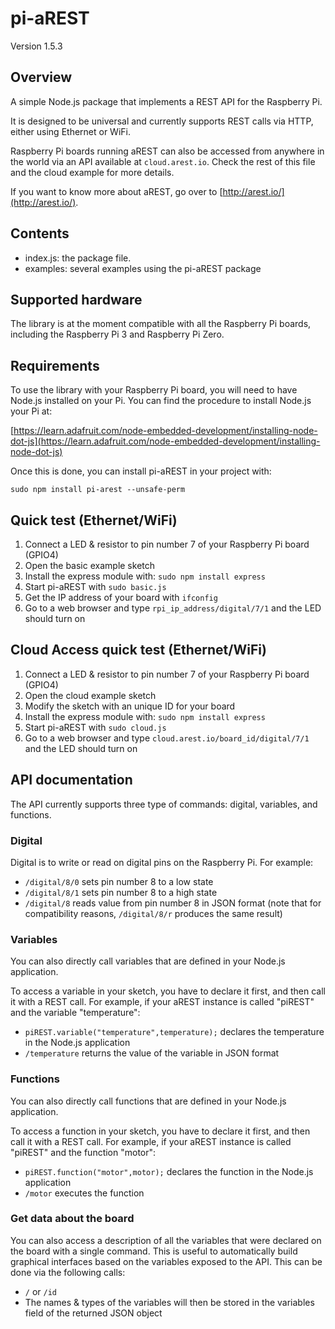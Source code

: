 # pi-aREST

Version 1.5.3

## Overview

A simple Node.js package that implements a REST API for the Raspberry Pi.

It is designed to be universal and currently supports REST calls via HTTP, either using Ethernet or WiFi.

Raspberry Pi boards running aREST can also be accessed from anywhere in the world via an API available at `cloud.arest.io`. Check the rest of this file and the cloud example for more details.

If you want to know more about aREST, go over to [http://arest.io/](http://arest.io/).

## Contents

- index.js: the package file.
- examples: several examples using the pi-aREST package

## Supported hardware

The library is at the moment compatible with all the Raspberry Pi boards, including the Raspberry Pi 3 and Raspberry Pi Zero.

## Requirements

To use the library with your Raspberry Pi board, you will need to have Node.js installed on your Pi. You can find the procedure to install Node.js your Pi at:

[https://learn.adafruit.com/node-embedded-development/installing-node-dot-js](https://learn.adafruit.com/node-embedded-development/installing-node-dot-js)

Once this is done, you can install pi-aREST in your project with:

`sudo npm install pi-arest --unsafe-perm`

## Quick test (Ethernet/WiFi)

1. Connect a LED & resistor to pin number 7 of your Raspberry Pi board (GPIO4)
2. Open the basic example sketch
3. Install the express module with: `sudo npm install express`
3. Start pi-aREST with `sudo basic.js`
4. Get the IP address of your board with `ifconfig`
4. Go to a web browser and type `rpi_ip_address/digital/7/1` and the LED should turn on

## Cloud Access quick test (Ethernet/WiFi)

1. Connect a LED & resistor to pin number 7 of your Raspberry Pi board (GPIO4)
2. Open the cloud example sketch
3. Modify the sketch with an unique ID for your board
3. Install the express module with: `sudo npm install express`
3. Start pi-aREST with `sudo cloud.js`
4. Go to a web browser and type `cloud.arest.io/board_id/digital/7/1` and the LED should turn on

## API documentation

The API currently supports three type of commands: digital, variables, and functions.

### Digital

Digital is to write or read on digital pins on the Raspberry Pi. For example:
  * `/digital/8/0` sets pin number 8 to a low state
  * `/digital/8/1` sets pin number 8 to a high state
  * `/digital/8` reads value from pin number 8 in JSON format (note that for compatibility reasons, `/digital/8/r` produces the same result)

### Variables

You can also directly call variables that are defined in your Node.js application.

To access a variable in your sketch, you have to declare it first, and then call it with a REST call. For example, if your aREST instance is called "piREST" and the variable "temperature":
  * `piREST.variable("temperature",temperature);` declares the temperature in the Node.js application
  * `/temperature` returns the value of the variable in JSON format

### Functions

You can also directly call functions that are defined in your Node.js application.

To access a function in your sketch, you have to declare it first, and then call it with a REST call. For example, if your aREST instance is called "piREST" and the function "motor":
  * `piREST.function("motor",motor);` declares the function in the Node.js application
  * `/motor` executes the function

### Get data about the board

You can also access a description of all the variables that were declared on the board with a single command. This is useful to automatically build graphical interfaces based on the variables exposed to the API. This can be done via the following calls:
  * `/` or `/id`
  * The names & types of the variables will then be stored in the variables field of the returned JSON object
